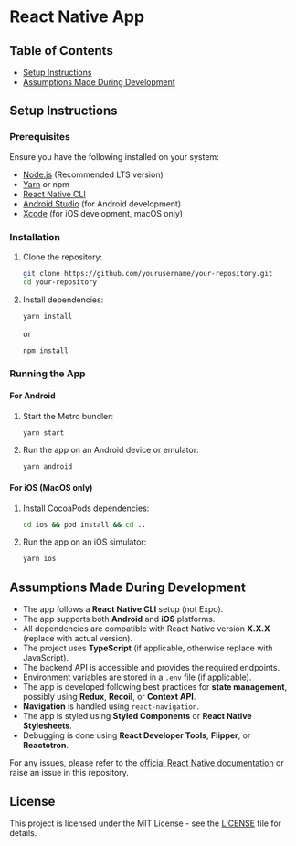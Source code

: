 # React Native App

## Table of Contents

- [Setup Instructions](#setup-instructions)
- [Assumptions Made During Development](#assumptions-made-during-development)

## Setup Instructions

### Prerequisites

Ensure you have the following installed on your system:

- [Node.js](https://nodejs.org/) (Recommended LTS version)
- [Yarn](https://yarnpkg.com/) or npm
- [React Native CLI](https://reactnative.dev/docs/environment-setup)
- [Android Studio](https://developer.android.com/studio) (for Android development)
- [Xcode](https://developer.apple.com/xcode/) (for iOS development, macOS only)

### Installation

1. Clone the repository:
   ```sh
   git clone https://github.com/yourusername/your-repository.git
   cd your-repository
   ```
2. Install dependencies:
   ```sh
   yarn install
   ```
   or
   ```sh
   npm install
   ```

### Running the App

#### For Android

1. Start the Metro bundler:
   ```sh
   yarn start
   ```
2. Run the app on an Android device or emulator:
   ```sh
   yarn android
   ```

#### For iOS (MacOS only)

1. Install CocoaPods dependencies:
   ```sh
   cd ios && pod install && cd ..
   ```
2. Run the app on an iOS simulator:
   ```sh
   yarn ios
   ```

## Assumptions Made During Development

- The app follows a **React Native CLI** setup (not Expo).
- The app supports both **Android** and **iOS** platforms.
- All dependencies are compatible with React Native version **X.X.X** (replace with actual version).
- The project uses **TypeScript** (if applicable, otherwise replace with JavaScript).
- The backend API is accessible and provides the required endpoints.
- Environment variables are stored in a `.env` file (if applicable).
- The app is developed following best practices for **state management**, possibly using **Redux**, **Recoil**, or **Context API**.
- **Navigation** is handled using `react-navigation`.
- The app is styled using **Styled Components** or **React Native Stylesheets**.
- Debugging is done using **React Developer Tools**, **Flipper**, or **Reactotron**.

For any issues, please refer to the [official React Native documentation](https://reactnative.dev/docs/getting-started) or raise an issue in this repository.

## License

This project is licensed under the MIT License - see the [LICENSE](LICENSE) file for details.
